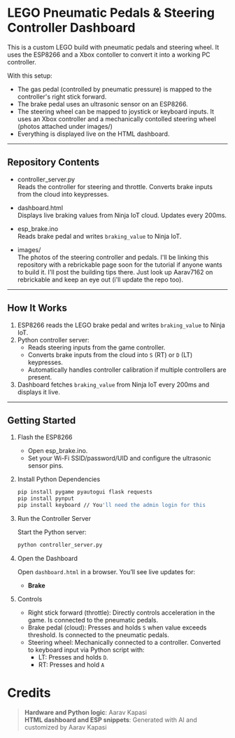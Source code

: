 # LEGO Pneumatic Pedals & Steering Controller Dashboard

This is a custom LEGO build with pneumatic pedals and steering wheel. It uses the ESP8266 and a Xbox contoller to convert it into a working PC controller.

With this setup:  
- The gas pedal (controlled by pneumatic pressure) is mapped to the controller's right stick forward.  
- The brake pedal uses an ultrasonic sensor on an ESP8266.  
- The steering wheel can be mapped to joystick or keyboard inputs. It uses an Xbox controller and a mechanically contolled steering wheel (photos attached under images/)  
- Everything is displayed live on the HTML dashboard.  

---

## Repository Contents

- controller_server.py  
  Reads the controller for steering and throttle. Converts brake inputs from the cloud into keypresses.

- dashboard.html  
  Displays live braking values from Ninja IoT cloud. Updates every 200ms.

- esp_brake.ino  
  Reads brake pedal and writes `braking_value` to Ninja IoT.

- images/  
  The photos of the steering controller and pedals. I'll be linking this repository with a rebrickable page soon for the tutorial if anyone wants to build it. I'll post the building tips there. Just look up Aarav7162 on rebrickable and keep an eye out (i'll update the repo too).

---

## How It Works

1. ESP8266 reads the LEGO brake pedal and writes `braking_value` to Ninja IoT.
2. Python controller server:
   - Reads steering inputs from the game controller.
   - Converts brake inputs from the cloud into `S` (RT) or `D` (LT) keypresses.
   - Automatically handles controller calibration if multiple controllers are present.
3. Dashboard fetches `braking_value` from Ninja IoT every 200ms and displays it live.

---

## Getting Started

1. Flash the ESP8266  
   - Open esp_brake.ino.  
   - Set your Wi-Fi SSID/password/UID and configure the ultrasonic sensor pins.  

2. Install Python Dependencies  
   ```bash
   pip install pygame pyautogui flask requests
   pip install pynput
   pip install keyboard // You'll need the admin login for this

3. Run the Controller Server

    Start the Python server:
    ```bash
    python controller_server.py

4. Open the Dashboard

   Open `dashboard.html` in a browser. You’ll see live updates for: 
   - **Brake**  

5. Controls
   - Right stick forward (throttle): Directly controls acceleration in the game. Is connected to the pneumatic pedals.
   - Brake pedal (cloud): Presses and holds `S` when value exceeds threshold. Is connected to the pneumatic pedals.
   - Steering wheel: Mechanically connected to a controller. Converted to keyboard input via Python script with:
      - LT: Presses and holds `D`.
      - RT: Presses and hold `A`


# Credits
>  **Hardware and Python logic**: Aarav Kapasi  
>  **HTML dashboard and ESP snippets**: Generated with AI and customized by Aarav Kapasi  
